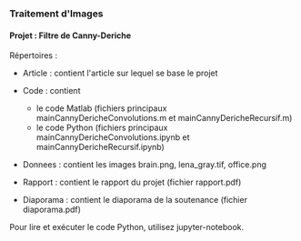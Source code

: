 ### Traitement d'Images
#### Projet : Filtre de Canny-Deriche

Répertoires :

- Article : contient l'article sur lequel se base le projet
- Code : contient 
	- le code Matlab (fichiers principaux mainCannyDericheConvolutions.m et mainCannyDericheRecursif.m)
	- le code Python (fichiers principaux mainCannyDericheConvolutions.ipynb et mainCannyDericheRecursif.ipynb)
	
- Donnees : contient les images brain.png, lena_gray.tif, office.png 
- Rapport : contient le rapport du projet (fichier rapport.pdf)
- Diaporama : contient le diaporama de la soutenance (fichier diaporama.pdf)

Pour lire et exécuter le code Python, utilisez jupyter-notebook.
